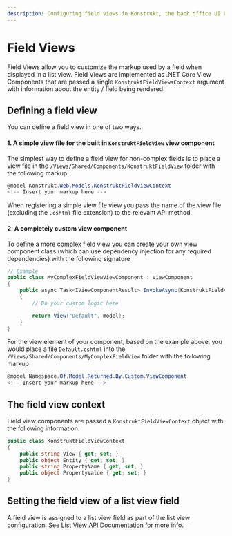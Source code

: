 ```yaml
---
description: Configuring field views in Konstrukt, the back office UI builder for Umbraco.
---
```


# Field Views

Field Views allow you to customize the markup used by a field when displayed in a list view. Field Views are implemented as .NET Core View Components that are passed a single `KonstruktFieldViewsContext` argument with information about the entity / field being rendered. 

## Defining a field view

You can define a field view in one of two ways.

#### **1. A simple view file for the built in `KonstruktFieldView` view component**

The simplest way to define a field view for non-complex fields is to place a view file in the `/Views/Shared/Components/KonstruktFieldView` folder with the following markup.

````csharp
@model Konstrukt.Web.Models.KonstruktFieldViewContext
<!-- Insert your markup here -->
````

When registering a simple view file view you pass the name of the view file (excluding the `.cshtml` file extension) to the relevant API method.

#### **2. A completely custom view component**

To define a more complex field view you can create your own view component class (which can use dependency injection for any required dependencies) with the following signature

````csharp
// Example
public class MyComplexFieldViewViewComponent : ViewComponent
{
    public async Task<IViewComponentResult> InvokeAsync(KonstruktFieldViewContext context)
    {
        // Do your custom logic here

        return View("Default", model);
    }
}
````

For the view element of your component, based on the example above, you would place a file `Default.cshtml` into the  `/Views/Shared/Components/MyComplexFieldView` folder with the following markup

````csharp
@model Namespace.Of.Model.Returned.By.Custom.ViewComponent
<!-- Insert your markup here -->
````

## The field view context

Field view components are passed a `KonstruktFieldViewContext` object with the following information.

````csharp
public class KonstruktFieldViewContext
{
    public string View { get; set; }
    public object Entity { get; set; }
    public string PropertyName { get; set; }
    public object PropertyValue { get; set; }
}
````

## Setting the field view of a list view field

A field view is assigned to a list view field as part of the list view configuration. See [List View API Documentation](collection-list-views.md#setting-the-view-of-a-field) for more info.
